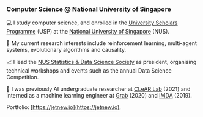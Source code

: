 ### Computer Science @ National University of Singapore

💻 I study computer science, and enrolled in the [University Scholars Programme](https://www.usp.nus.edu.sg/) (USP) at the [National University of Singapore](https://www.comp.nus.edu.sg/) (NUS).

🧠 My current research interests include reinforcement learning, multi-agent systems, evolutionary algorithms and causality.

📈 I lead the [NUS Statistics & Data Science Society](https://sites.google.com/view/nussds) as president, organising technical workshops and events such as the annual Data Science Competition.

💼 I was previously AI undergraduate researcher at [CLeAR Lab](https://clear-nus.github.io/) (2021) and interned as a machine learning engineer at [Grab](https://www.grab.com/sg/) (2020) and [IMDA](https://www.imda.gov.sg/) (2019).

Portfolio: [https://jetnew.io](https://jetnew.io).
